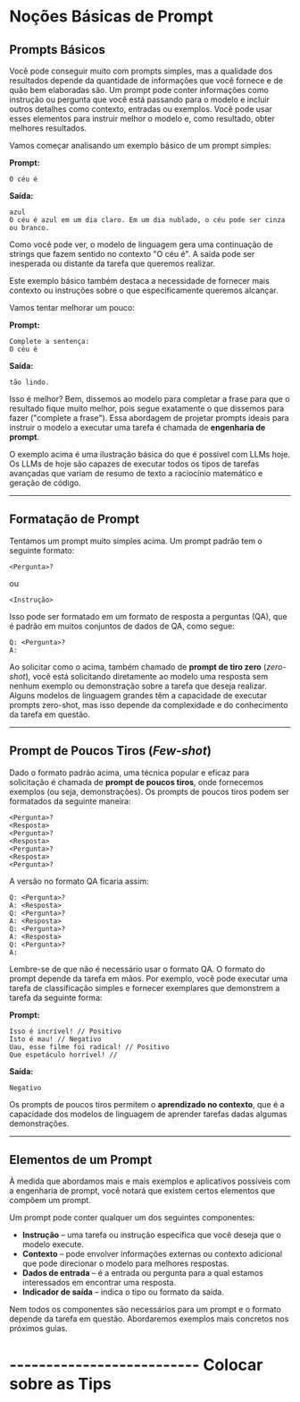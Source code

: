 # Noções Básicas de Prompt

## Prompts Básicos

Você pode conseguir muito com prompts simples, mas a qualidade dos resultados depende da quantidade de informações que você fornece e de quão bem elaboradas são. Um prompt pode conter informações como instrução ou pergunta que você está passando para o modelo e incluir outros detalhes como contexto, entradas ou exemplos. Você pode usar esses elementos para instruir melhor o modelo e, como resultado, obter melhores resultados.

Vamos começar analisando um exemplo básico de um prompt simples:

**Prompt:**
```
O céu é
```

**Saída:**
```
azul
O céu é azul em um dia claro. Em um dia nublado, o céu pode ser cinza ou branco.
```

Como você pode ver, o modelo de linguagem gera uma continuação de strings que fazem sentido no contexto "O céu é". A saída pode ser inesperada ou distante da tarefa que queremos realizar.

Este exemplo básico também destaca a necessidade de fornecer mais contexto ou instruções sobre o que especificamente queremos alcançar.

Vamos tentar melhorar um pouco:

**Prompt:**
```
Complete a sentença:
O céu é
```

**Saída:**
```
tão lindo.
```

Isso é melhor? Bem, dissemos ao modelo para completar a frase para que o resultado fique muito melhor, pois segue exatamente o que dissemos para fazer ("complete a frase"). Essa abordagem de projetar prompts ideais para instruir o modelo a executar uma tarefa é chamada de **engenharia de prompt**.

O exemplo acima é uma ilustração básica do que é possível com LLMs hoje. Os LLMs de hoje são capazes de executar todos os tipos de tarefas avançadas que variam de resumo de texto a raciocínio matemático e geração de código.

---

## Formatação de Prompt

Tentamos um prompt muito simples acima. Um prompt padrão tem o seguinte formato:

```
<Pergunta>?
```

ou

```
<Instrução>
```

Isso pode ser formatado em um formato de resposta a perguntas (QA), que é padrão em muitos conjuntos de dados de QA, como segue:

```
Q: <Pergunta>?
A:
```

Ao solicitar como o acima, também chamado de **prompt de tiro zero** (*zero-shot*), você está solicitando diretamente ao modelo uma resposta sem nenhum exemplo ou demonstração sobre a tarefa que deseja realizar. Alguns modelos de linguagem grandes têm a capacidade de executar prompts zero-shot, mas isso depende da complexidade e do conhecimento da tarefa em questão.

---

## Prompt de Poucos Tiros (*Few-shot*)

Dado o formato padrão acima, uma técnica popular e eficaz para solicitação é chamada de **prompt de poucos tiros**, onde fornecemos exemplos (ou seja, demonstrações). Os prompts de poucos tiros podem ser formatados da seguinte maneira:

```
<Pergunta>?
<Resposta>
<Pergunta>?
<Resposta>
<Pergunta>?
<Resposta>
<Pergunta>?
```

A versão no formato QA ficaria assim:

```
Q: <Pergunta>?
A: <Resposta>
Q: <Pergunta>?
A: <Resposta>
Q: <Pergunta>?
A: <Resposta>
Q: <Pergunta>?
A:
```

Lembre-se de que não é necessário usar o formato QA. O formato do prompt depende da tarefa em mãos. Por exemplo, você pode executar uma tarefa de classificação simples e fornecer exemplares que demonstrem a tarefa da seguinte forma:

**Prompt:**
```
Isso é incrível! // Positivo
Isto é mau! // Negativo
Uau, esse filme foi radical! // Positivo
Que espetáculo horrível! //
```

**Saída:**
```
Negativo
```

Os prompts de poucos tiros permitem o **aprendizado no contexto**, que é a capacidade dos modelos de linguagem de aprender tarefas dadas algumas demonstrações.

---

## Elementos de um Prompt

À medida que abordamos mais e mais exemplos e aplicativos possíveis com a engenharia de prompt, você notará que existem certos elementos que compõem um prompt.

Um prompt pode conter qualquer um dos seguintes componentes:

- **Instrução** – uma tarefa ou instrução específica que você deseja que o modelo execute.
- **Contexto** – pode envolver informações externas ou contexto adicional que pode direcionar o modelo para melhores respostas.
- **Dados de entrada** – é a entrada ou pergunta para a qual estamos interessados em encontrar uma resposta.
- **Indicador de saída** – indica o tipo ou formato da saída.

Nem todos os componentes são necessários para um prompt e o formato depende da tarefa em questão. Abordaremos exemplos mais concretos nos próximos guias.

# -------------------------- Colocar sobre as Tips
